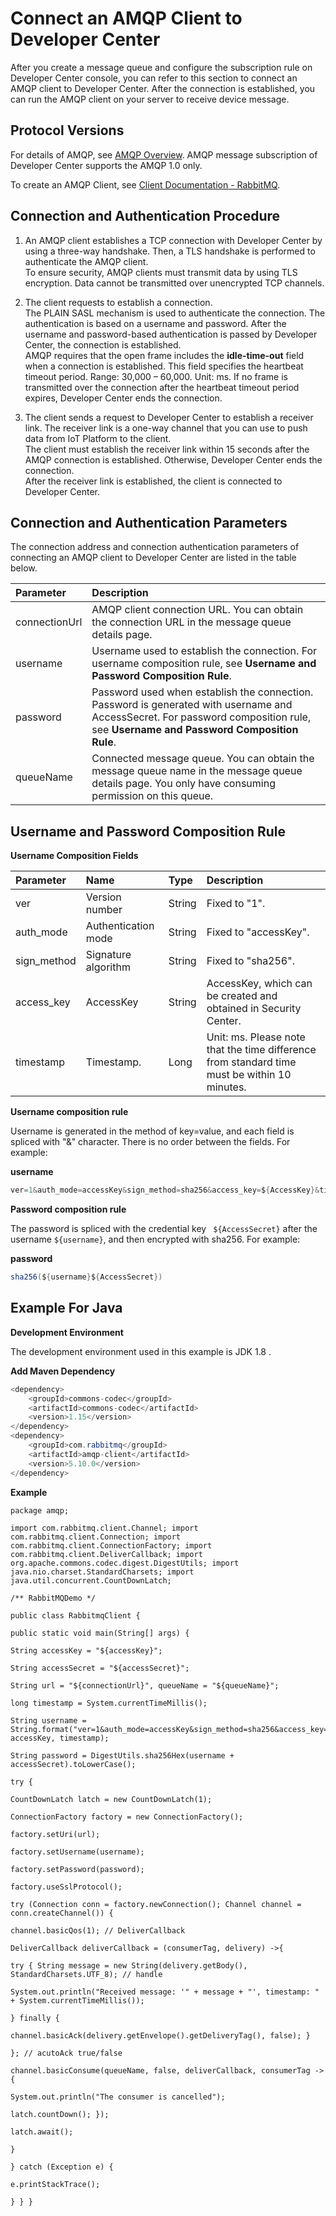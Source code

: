 # Connect an AMQP Client to Developer Center

After you create a message queue and configure the subscription rule on Developer Center console, you can refer to this section to connect an AMQP client to Developer Center.  After the connection is established, you can run the AMQP client on your server to receive device message.

## **Protocol Versions**

For details of AMQP, see [AMQP Overview](https://www.amqp.org/?spm=a2c4g.11186623.0.0.5d12fbc7kRjGQ2). AMQP message subscription of Developer Center supports the AMQP 1.0 only.

To create an AMQP Client, see [Client Documentation - RabbitMQ](https://www.rabbitmq.com/clients.html).



## **Connection and Authentication Procedure**

1. An AMQP client establishes a TCP connection with Developer Center by using a three-way handshake. Then, a TLS handshake is performed to authenticate the AMQP client.<br />
   To ensure security, AMQP clients must transmit data by using TLS encryption. Data cannot be transmitted over unencrypted TCP channels.<br />

2. The client requests to establish a connection.<br />
   The PLAIN SASL mechanism is used to authenticate the connection. The authentication is based on a username and password. After the username and password-based authentication is passed by Developer Center, the connection is established.<br />
   AMQP requires that the open frame includes the **idle-time-out** field when a connection is established. This field specifies the heartbeat timeout period. Range: 30,000 – 60,000. Unit: ms. If no frame is transmitted over the connection after the heartbeat timeout period expires, Developer Center ends the connection.<br />

3. The client sends a request to Developer Center to establish a receiver link. The receiver link is a one-way channel that you can use to push data from IoT Platform to the client.<br />
   The client must establish the receiver link within 15 seconds after the AMQP connection is established. Otherwise, Developer Center ends the connection.<br />
   After the receiver link is established, the client is connected to Developer Center.

## **Connection and Authentication Parameters**

The connection address and connection authentication parameters of connecting an AMQP client to Developer Center are listed in the table below.

| Parameter     | Description                                                  |
| :------------ | :----------------------------------------------------------- |
| connectionUrl | AMQP client connection URL. You can obtain the connection URL in the message queue details page. |
| username      | Username used to establish the connection. For username composition rule, see  **Username and Password Composition Rule**. |
| password      | Password used when establish the connection. Password is generated with username and AccessSecret. For password composition rule, see  **Username and Password Composition Rule**. |
| queueName     | Connected message queue. You can obtain the message queue name in the message queue details page. You only have consuming permission on this queue. |

## **Username and Password Composition Rule**

**Username Composition Fields**

| Parameter   | Name                | Type   | Description                                                  |
| :---------- | :------------------ | :----- | :----------------------------------------------------------- |
| ver         | Version number      | String | Fixed to "1".                                                |
| auth_mode   | Authentication mode | String | Fixed to "accessKey".                                        |
| sign_method | Signature algorithm | String | Fixed to "sha256".                                           |
| access_key  | AccessKey           | String | AccessKey, which can be created and obtained in Security Center. |
| timestamp   | Timestamp.          | Long   | Unit: ms. Please note that the time difference from standard time must be within 10 minutes. |

**Username composition rule**

Username is generated in the method of key=value, and each field is spliced with "&" character. There is no order between the fields. For example:

**username**

```java
ver=1&auth_mode=accessKey&sign_method=sha256&access_key=${AccessKey}&timestamp=${timestamp}
```

**Password composition rule**

The password is spliced with the credential key ` ${AccessSecret}` after the username `${username}`, and then encrypted with sha256. For example:

**password**

```java
sha256(${username}${AccessSecret})
```

## **Example For Java**

**Development Environment**

The development environment used in this example is JDK 1.8 .

**Add Maven Dependency**

```java
<dependency>
    <groupId>commons-codec</groupId>
    <artifactId>commons-codec</artifactId>
    <version>1.15</version>
</dependency>
<dependency>
    <groupId>com.rabbitmq</groupId>
    <artifactId>amqp-client</artifactId>
    <version>5.10.0</version>
</dependency>
```

**Example**

```
package amqp;

import com.rabbitmq.client.Channel; import com.rabbitmq.client.Connection; import com.rabbitmq.client.ConnectionFactory; import com.rabbitmq.client.DeliverCallback; import org.apache.commons.codec.digest.DigestUtils; import java.nio.charset.StandardCharsets; import java.util.concurrent.CountDownLatch;

/** RabbitMQDemo */

public class RabbitmqClient {

public static void main(String[] args) {

String accessKey = "${accessKey}";

String accessSecret = "${accessSecret}";

String url = "${connectionUrl}", queueName = "${queueName}";

long timestamp = System.currentTimeMillis();

String username = String.format("ver=1&auth_mode=accessKey&sign_method=sha256&access_key=%s&timestamp=%s", accessKey, timestamp);

String password = DigestUtils.sha256Hex(username + accessSecret).toLowerCase();

try {

CountDownLatch latch = new CountDownLatch(1);

ConnectionFactory factory = new ConnectionFactory();

factory.setUri(url);

factory.setUsername(username);

factory.setPassword(password);

factory.useSslProtocol();

try (Connection conn = factory.newConnection(); Channel channel = conn.createChannel()) {

channel.basicQos(1); // DeliverCallback

DeliverCallback deliverCallback = (consumerTag, delivery) ->{

try { String message = new String(delivery.getBody(), StandardCharsets.UTF_8); // handle

System.out.println("Received message: '" + message + "', timestamp: " + System.currentTimeMillis());

} finally {

channel.basicAck(delivery.getEnvelope().getDeliveryTag(), false); }

}; // acutoAck true/false

channel.basicConsume(queueName, false, deliverCallback, consumerTag -> {

System.out.println("The consumer is cancelled");

latch.countDown(); });

latch.await();

}

} catch (Exception e) {

e.printStackTrace();

} } }

```
